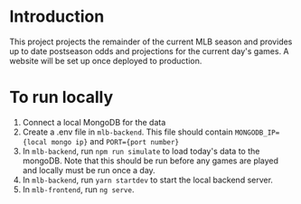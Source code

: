 # Introduction
This project projects the remainder of the current MLB season and provides up to date postseason odds
and projections for the current day's games. A website will be set up once deployed to production.

# To run locally
1. Connect a local MongoDB for the data
2. Create a .env file in `mlb-backend`. This file should contain
    `MONGODB_IP={local mongo ip}` and `PORT={port number}`
3. In `mlb-backend`, run `npm run simulate` to load today's data to the mongoDB. Note
    that this should be run before any games are played and locally must be run once a day.
4. In `mlb-backend`, run `yarn startdev` to start the local backend server.
5. In `mlb-frontend`, run `ng serve`.